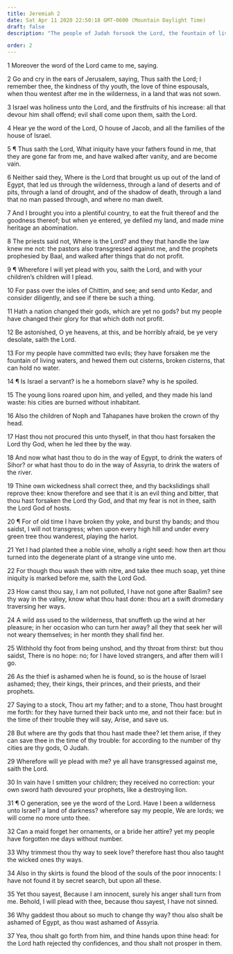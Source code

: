 ```yaml
---
title: Jeremiah 2
date: Sat Apr 11 2020 22:50:18 GMT-0600 (Mountain Daylight Time)
draft: false
description: "The people of Judah forsook the Lord, the fountain of living waters—They worshipped idols and rejected the prophets."

order: 2
---
```

    
1 Moreover the word of the Lord came to me, saying.

2 Go and cry in the ears of Jerusalem, saying, Thus saith the Lord; I remember thee, the kindness of thy youth, the love of thine espousals, when thou wentest after me in the wilderness, in a land that was not sown.

3 Israel was holiness unto the Lord, and the firstfruits of his increase: all that devour him shall offend; evil shall come upon them, saith the Lord.

4 Hear ye the word of the Lord, O house of Jacob, and all the families of the house of Israel.

5 ¶ Thus saith the Lord, What iniquity have your fathers found in me, that they are gone far from me, and have walked after vanity, and are become vain.

6 Neither said they, Where is the Lord that brought us up out of the land of Egypt, that led us through the wilderness, through a land of deserts and of pits, through a land of drought, and of the shadow of death, through a land that no man passed through, and where no man dwelt.

7 And I brought you into a plentiful country, to eat the fruit thereof and the goodness thereof; but when ye entered, ye defiled my land, and made mine heritage an abomination.

8 The priests said not, Where is the Lord? and they that handle the law knew me not: the pastors also transgressed against me, and the prophets prophesied by Baal, and walked after things that do not profit.

9 ¶ Wherefore I will yet plead with you, saith the Lord, and with your children’s children will I plead.

10 For pass over the isles of Chittim, and see; and send unto Kedar, and consider diligently, and see if there be such a thing.

11 Hath a nation changed their gods, which are yet no gods? but my people have changed their glory for that which doth not profit.

12 Be astonished, O ye heavens, at this, and be horribly afraid, be ye very desolate, saith the Lord.

13 For my people have committed two evils; they have forsaken me the fountain of living waters, and hewed them out cisterns, broken cisterns, that can hold no water.

14 ¶ Is Israel a servant? is he a homeborn slave? why is he spoiled.

15 The young lions roared upon him, and yelled, and they made his land waste: his cities are burned without inhabitant.

16 Also the children of Noph and Tahapanes have broken the crown of thy head.

17 Hast thou not procured this unto thyself, in that thou hast forsaken the Lord thy God, when he led thee by the way.

18 And now what hast thou to do in the way of Egypt, to drink the waters of Sihor? or what hast thou to do in the way of Assyria, to drink the waters of the river.

19 Thine own wickedness shall correct thee, and thy backslidings shall reprove thee: know therefore and see that it is an evil thing and bitter, that thou hast forsaken the Lord thy God, and that my fear is not in thee, saith the Lord God of hosts.

20 ¶ For of old time I have broken thy yoke, and burst thy bands; and thou saidst, I will not transgress; when upon every high hill and under every green tree thou wanderest, playing the harlot.

21 Yet I had planted thee a noble vine, wholly a right seed: how then art thou turned into the degenerate plant of a strange vine unto me.

22 For though thou wash thee with nitre, and take thee much soap, yet thine iniquity is marked before me, saith the Lord God.

23 How canst thou say, I am not polluted, I have not gone after Baalim? see thy way in the valley, know what thou hast done: thou art a swift dromedary traversing her ways.

24 A wild ass used to the wilderness, that snuffeth up the wind at her pleasure; in her occasion who can turn her away? all they that seek her will not weary themselves; in her month they shall find her.

25 Withhold thy foot from being unshod, and thy throat from thirst: but thou saidst, There is no hope: no; for I have loved strangers, and after them will I go.

26 As the thief is ashamed when he is found, so is the house of Israel ashamed; they, their kings, their princes, and their priests, and their prophets.

27 Saying to a stock, Thou art my father; and to a stone, Thou hast brought me forth: for they have turned their back unto me, and not their face: but in the time of their trouble they will say, Arise, and save us.

28 But where are thy gods that thou hast made thee? let them arise, if they can save thee in the time of thy trouble: for according to the number of thy cities are thy gods, O Judah.

29 Wherefore will ye plead with me? ye all have transgressed against me, saith the Lord.

30 In vain have I smitten your children; they received no correction: your own sword hath devoured your prophets, like a destroying lion.

31 ¶ O generation, see ye the word of the Lord. Have I been a wilderness unto Israel? a land of darkness? wherefore say my people, We are lords; we will come no more unto thee.

32 Can a maid forget her ornaments, or a bride her attire? yet my people have forgotten me days without number.

33 Why trimmest thou thy way to seek love? therefore hast thou also taught the wicked ones thy ways.

34 Also in thy skirts is found the blood of the souls of the poor innocents: I have not found it by secret search, but upon all these.

35 Yet thou sayest, Because I am innocent, surely his anger shall turn from me. Behold, I will plead with thee, because thou sayest, I have not sinned.

36 Why gaddest thou about so much to change thy way? thou also shalt be ashamed of Egypt, as thou wast ashamed of Assyria.

37 Yea, thou shalt go forth from him, and thine hands upon thine head: for the Lord hath rejected thy confidences, and thou shalt not prosper in them.
